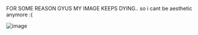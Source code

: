 FOR SOME REASON GYUS MY IMAGE KEEPS DYING.. so i cant be aesthetic anymore :(

![image](https://media.discordapp.net/attachments/1360503081191735509/1361955707208990820/yipeeee.png?ex=6800a398&is=67ff5218&hm=4041b681f68b0208244f42cb0ba4c9258006b498ff59b3820f63b5abb4ee62b1&=&format=webp&quality=lossless&width=758&height=569)
